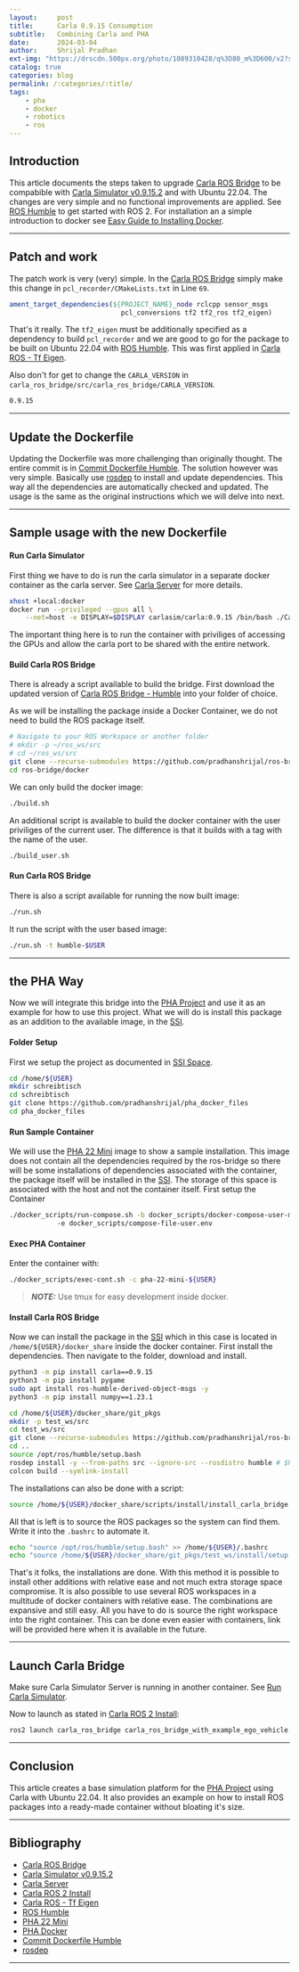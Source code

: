 ```yaml
---
layout:     post
title:      Carla 0.9.15 Consumption
subtitle:   Combining Carla and PHA
date:       2024-03-04
author:     Shrijal Pradhan
ext-img: "https://drscdn.500px.org/photo/1089310428/q%3D80_m%3D600/v2?sig=5371ef098b2cc4207882a83bb887dbbea964f01124cad67b91b861815dea0139"
catalog: true
categories: blog
permalink: /:categories/:title/
tags:
    - pha
    - docker
    - robotics
    - ros
---
```


## Introduction

This article documents the steps taken to upgrade [Carla ROS Bridge] to be compabible with [Carla Simulator v0.9.15.2] and with Ubuntu 22.04. The changes are very simple and no functional improvements are applied. See [ROS Humble] to get started with ROS 2. For installation an a simple introduction to docker see [Easy Guide to Installing Docker].

---
## Patch and work

The patch work is very (very) simple. In the [Carla ROS Bridge] simply make this change in `pcl_recorder/CMakeLists.txt` in Line `69`.

```cmake
ament_target_dependencies(${PROJECT_NAME}_node rclcpp sensor_msgs
                            pcl_conversions tf2 tf2_ros tf2_eigen)
```

That's it really. The `tf2_eigen` must be additionally specified as a dependency to build `pcl_recorder` and we are good to go for the package to be built on Ubuntu 22.04 with [ROS Humble]. This was first applied in [Carla ROS - Tf Eigen].

Also don't for get to change the `CARLA_VERSION` in `carla_ros_bridge/src/carla_ros_bridge/CARLA_VERSION`.

```bash
0.9.15
```

---
## Update the Dockerfile

Updating the Dockerfile was more challenging than originally thought. The entire commit is in [Commit Dockerfile Humble]. The solution however was very simple. Basically use [rosdep] to install and update dependencies. This way all the dependencies are automatically checked and updated. The usage is the same as the original instructions which we will delve into next.

---
## Sample usage with the new Dockerfile

#### Run Carla Simulator

First thing we have to do is run the carla simulator in a separate docker container as the carla server. See [Carla Server] for more details.

```bash
xhost +local:docker
docker run --privileged --gpus all \
    --net=host -e DISPLAY=$DISPLAY carlasim/carla:0.9.15 /bin/bash ./CarlaUE4.sh
```

The important thing here is to run the container with priviliges of accessing the GPUs and allow the carla port to be shared with the entire network.

#### Build Carla ROS Bridge

There is already a script available to build the bridge. First download the updated version of [Carla ROS Bridge - Humble] into your folder of choice.

As we will be installing the package inside a Docker Container, we do not need to build the ROS package itself.

```bash
# Navigate to your ROS Workspace or another folder
# mkdir -p ~/ros_ws/src
# cd ~/ros_ws/src
git clone --recurse-submodules https://github.com/pradhanshrijal/ros-bridge -b feature/u22-0.9.15
cd ros-bridge/docker
```

We can only build the docker image:

```bash
./build.sh
```

An additional script is available to build the docker container with the user priviliges of the current user. The difference is that it builds with a tag with the name of the user.

```bash
./build_user.sh
```

#### Run Carla ROS Bridge

There is also a script available for running the now built image:

```bash
./run.sh
```

It run the script with the user based image:

```bash
./run.sh -t humble-$USER
```

---
## the PHA Way

Now we will integrate this bridge into the [PHA Project] and use it as an example for how to use this project. What we will do is install this package as an addition to the available image, in the [SSI].

#### Folder Setup

First we setup the project as documented in [SSI Space].

```bash
cd /home/${USER}
mkdir schreibtisch
cd schreibtisch
git clone https://github.com/pradhanshrijal/pha_docker_files
cd pha_docker_files
```

#### Run Sample Container

We will use the [PHA 22 Mini] image to show a sample installation. This image does not contain all the dependencies required by the ros-bridge so there will be some installations of dependencies associated with the container, the package itself will be installed in the [SSI]. The storage of this space is associated with the host and not the container itself. First setup the Container

```bash
./docker_scripts/run-compose.sh -b docker_scripts/docker-compose-user-mini.yaml \ 
            -e docker_scripts/compose-file-user.env
```

#### Exec PHA Container

Enter the container with:

```bash
./docker_scripts/exec-cont.sh -c pha-22-mini-${USER}
```

> **_NOTE:_**
> Use tmux for easy development inside docker.

#### Install Carla ROS Bridge

Now we can install the package in the [SSI] which in this case is located in `/home/${USER}/docker_share` inside the docker container. First install the dependencies. Then navigate to the folder, download and install.

```bash
python3 -m pip install carla==0.9.15
python3 -m pip install pygame
sudo apt install ros-humble-derived-object-msgs -y
python3 -m pip install numpy==1.23.1

cd /home/${USER}/docker_share/git_pkgs
mkdir -p test_ws/src
cd test_ws/src
git clone --recurse-submodules https://github.com/pradhanshrijal/ros-bridge -b feature/u22-0.9.15
cd ..
source /opt/ros/humble/setup.bash
rosdep install -y --from-paths src --ignore-src --rosdistro humble # $ROS_DISTRO
colcon build --symlink-install
```

The installations can also be done with a script:

```bash
source /home/${USER}/docker_share/scripts/install/install_carla_bridge.sh ${USER} humble 0.9.15
```

All that is left is to source the ROS packages so the system can find them. Write it into the `.bashrc` to automate it.

```bash
echo "source /opt/ros/humble/setup.bash" >> /home/${USER}/.bashrc
echo "source /home/${USER}/docker_share/git_pkgs/test_ws/install/setup.bash" >> /home/${USER}/.bashrc
```

That's it folks, the installations are done. With this method it is possible to install other additions with relative ease and not much extra storage space compromise. It is also possible to use several ROS workspaces in a multitude of docker containers with relative ease. The combinations are expansive and still easy. All you have to do is source the right workspace into the right container. This can be done even easier with containers, link will be provided here when it is available in the future.

---
## Launch Carla Bridge

Make sure Carla Simulator Server is running in another container. See [Run Carla Simulator](#run-carla-simulator).

Now to launch as stated in [Carla ROS 2 Install]:

```bash
ros2 launch carla_ros_bridge carla_ros_bridge_with_example_ego_vehicle.launch.py
```

---
## Conclusion

This article creates a base simulation platform for the [PHA Project] using Carla with Ubuntu 22.04. It also provides an example on how to install ROS packages into a ready-made container without bloating it's size.

---
## Bibliography

- [Carla ROS Bridge]
- [Carla Simulator v0.9.15.2]
- [Carla Server]
- [Carla ROS 2 Install]
- [Carla ROS - Tf Eigen]
- [ROS Humble]
- [PHA 22 Mini]
- [PHA Docker]
- [Commit Dockerfile Humble]
- [rosdep]

[Carla ROS Bridge]: https://github.com/carla-simulator/ros-bridge
[Carla ROS Bridge - Humble]: https://github.com/pradhanshrijal/ros-bridge/tree/feature/u22-0.9.15 
[Carla Simulator v0.9.15.2]: https://github.com/carla-simulator/carla/tree/0.9.15.2
[Carla Server]: https://carla.readthedocs.io/en/stable/carla_server/
[Carla ROS 2 Install]: https://carla.readthedocs.io/projects/ros-bridge/en/latest/ros_installation_ros2/
[Carla ROS - Tf Eigen]: https://github.com/carla-simulator/ros-bridge/issues/691#issuecomment-1632398151
[ROS Humble]: https://docs.ros.org/en/humble/index.html
[PHA Project]: {{site.url}}/pha-project/
[SSI]: {{site.url}}/{{page.categories}}/a-chaotic-guide-to-using-docker-for-robotics-research-part-i/#single-source-of-information
[SSI Space]: {{site.url}}/{{page.categories}}/a-chaotic-guide-to-using-docker-for-robotics-research-part-i/#finally-space-for-the-ssi
[PHA 22 Mini]: https://hub.docker.com/layers/phaenvs/pha-22/mini/images/sha256-9a6281b350f1d279374f28fc5d9b70e0996b1f6b588593ae37b622c09d58ca74?context=explore
[PHA Docker]: https://github.com/pradhanshrijal/pha_docker_files 
[Easy Guide to Installing Docker]: {{site.url}}/{{page.categories}}/easy-guide-to-installing-docker/
[Commit Dockerfile Humble]: https://github.com/carla-simulator/ros-bridge/commit/9769ed84157534381d51438cec793fc9c2c707c3
[rosdep]: https://docs.ros.org/en/humble/Tutorials/Intermediate/Rosdep.html
---